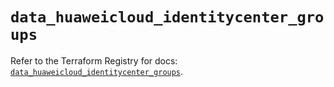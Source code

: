 # `data_huaweicloud_identitycenter_groups`

Refer to the Terraform Registry for docs: [`data_huaweicloud_identitycenter_groups`](https://registry.terraform.io/providers/huaweicloud/huaweicloud/1.71.1/docs/data-sources/identitycenter_groups).
